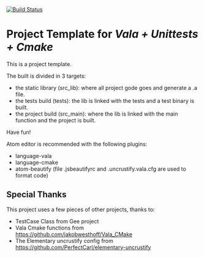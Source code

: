 [![Build Status](https://travis-ci.org/felipe-lavratti/vala-unittests-cmake.svg?branch=master)](https://travis-ci.org/felipe-lavratti/vala-unittests-cmake)

Project Template for *Vala + Unittests + Cmake*
===============================================

This is a project template.
 
The built is divided in 3 targets: 

- the static library (src_lib): where all project gode goes and generate a .a file.
- the tests build (tests): the lib is linked with the tests and a test binary is built.
- the project build (src_main): where the lib is linked with the main function and the project is built.

Have fun!

Atom editor is recommended with the following plugins:
- language-vala
- language-cmake
- atom-beautify (file .jsbeautifyrc and .uncrustify.vala.cfg are used to format code)

Special Thanks
--------------
This project uses a few pieces of other projects, thanks to:
- TestCase Class from Gee project
- Vala Cmake functions from https://github.com/jakobwesthoff/Vala_CMake
- The Elementary uncrustify config from https://github.com/PerfectCarl/elementary-uncrustify

